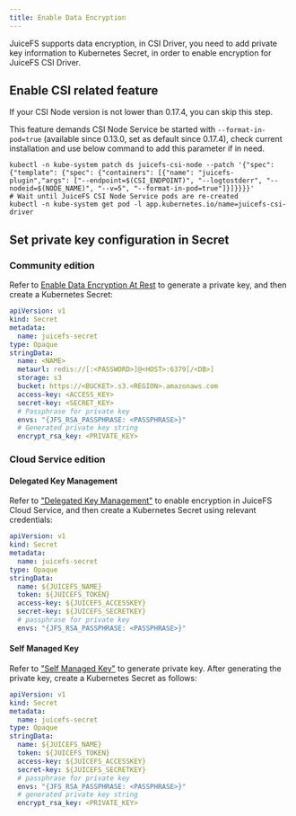 ```yaml
---
title: Enable Data Encryption
---
```


JuiceFS supports data encryption, in CSI Driver, you need to add private key information to Kubernetes Secret, in order to enable encryption for JuiceFS CSI Driver.

## Enable CSI related feature

If your CSI Node version is not lower than 0.17.4, you can skip this step.

This feature demands CSI Node Service be started with `--format-in-pod=true` (available since 0.13.0, set as default since 0.17.4), check current installation and use below command to add this parameter if in need.

```shell
kubectl -n kube-system patch ds juicefs-csi-node --patch '{"spec": {"template": {"spec": {"containers": [{"name": "juicefs-plugin","args": ["--endpoint=$(CSI_ENDPOINT)", "--logtostderr", "--nodeid=$(NODE_NAME)", "--v=5", "--format-in-pod=true"]}]}}}}'
# Wait until JuiceFS CSI Node Service pods are re-created
kubectl -n kube-system get pod -l app.kubernetes.io/name=juicefs-csi-driver
```

## Set private key configuration in Secret

### Community edition

Refer to [Enable Data Encryption At Rest](https://juicefs.com/docs/community/security/encrypt/#enable-data-encryption-at-rest) to generate a private key, and then create a Kubernetes Secret:

```yaml {13-16}
apiVersion: v1
kind: Secret
metadata:
  name: juicefs-secret
type: Opaque
stringData:
  name: <NAME>
  metaurl: redis://[:<PASSWORD>]@<HOST>:6379[/<DB>]
  storage: s3
  bucket: https://<BUCKET>.s3.<REGION>.amazonaws.com
  access-key: <ACCESS_KEY>
  secret-key: <SECRET_KEY>
  # Passphrase for private key
  envs: "{JFS_RSA_PASSPHRASE: <PASSPHRASE>}"
  # Generated private key string
  encrypt_rsa_key: <PRIVATE_KEY>
```

### Cloud Service edition

#### Delegated Key Management

Refer to ["Delegated Key Management"](https://juicefs.com/docs/cloud/encryption#delegated-key-management) to enable encryption in JuiceFS Cloud Service, and then create a Kubernetes Secret using relevant credentials:

```yaml {11-12}
apiVersion: v1
kind: Secret
metadata:
  name: juicefs-secret
type: Opaque
stringData:
  name: ${JUICEFS_NAME}
  token: ${JUICEFS_TOKEN}
  access-key: ${JUICEFS_ACCESSKEY}
  secret-key: ${JUICEFS_SECRETKEY}
  # passphrase for private key
  envs: "{JFS_RSA_PASSPHRASE: <PASSPHRASE>}"
```

#### Self Managed Key

Refer to ["Self Managed Key"](https://juicefs.com/docs/cloud/encryption#self-managed-key) to generate private key. After generating the private key, create a Kubernetes Secret as follows:

```yaml {11-14}
apiVersion: v1
kind: Secret
metadata:
  name: juicefs-secret
type: Opaque
stringData:
  name: ${JUICEFS_NAME}
  token: ${JUICEFS_TOKEN}
  access-key: ${JUICEFS_ACCESSKEY}
  secret-key: ${JUICEFS_SECRETKEY}
  # passphrase for private key
  envs: "{JFS_RSA_PASSPHRASE: <PASSPHRASE>}"
  # generated private key string
  encrypt_rsa_key: <PRIVATE_KEY>
```
